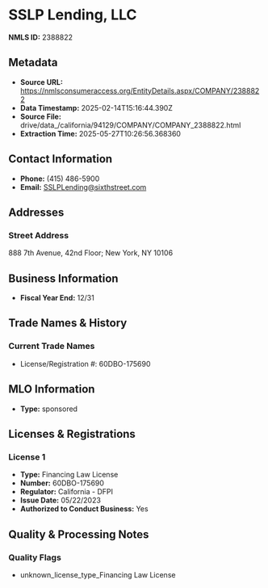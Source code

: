 # SSLP Lending, LLC

**NMLS ID:** 2388822

## Metadata
- **Source URL:** https://nmlsconsumeraccess.org/EntityDetails.aspx/COMPANY/2388822
- **Data Timestamp:** 2025-02-14T15:16:44.390Z
- **Source File:** drive/data_/california/94129/COMPANY/COMPANY_2388822.html
- **Extraction Time:** 2025-05-27T10:26:56.368360

## Contact Information
- **Phone:** (415) 486-5900
- **Email:** SSLPLending@sixthstreet.com

## Addresses
### Street Address
888 7th Avenue, 42nd Floor; New York, NY 10106

## Business Information
- **Fiscal Year End:** 12/31

## Trade Names & History
### Current Trade Names
- License/Registration #: 60DBO-175690

## MLO Information
- **Type:** sponsored

## Licenses & Registrations

### License 1
- **Type:** Financing Law License
- **Number:** 60DBO-175690
- **Regulator:** California - DFPI
- **Issue Date:** 05/22/2023
- **Authorized to Conduct Business:** Yes

## Quality & Processing Notes
### Quality Flags
- unknown_license_type_Financing Law License
